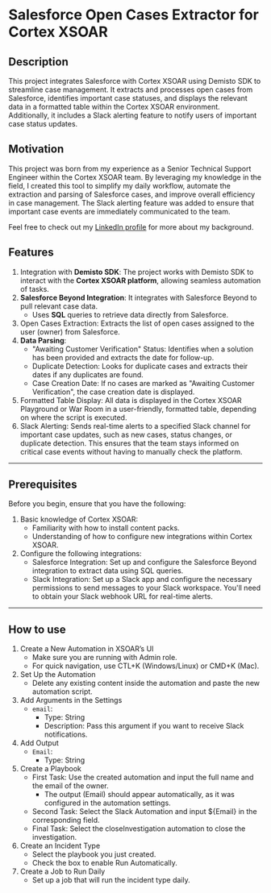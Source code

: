 # Salesforce Open Cases Extractor for Cortex XSOAR
## Description

This project integrates Salesforce with Cortex XSOAR using Demisto SDK to streamline case management. It extracts and processes open cases from Salesforce, identifies important case statuses, and displays the relevant data in a formatted table within the Cortex XSOAR environment. Additionally, it includes a Slack alerting feature to notify users of important case status updates.

## Motivation

This project was born from my experience as a Senior Technical Support Engineer within the Cortex XSOAR team. By leveraging my knowledge in the field, I created this tool to simplify my daily workflow, automate the extraction and parsing of Salesforce cases, and improve overall efficiency in case management. The Slack alerting feature was added to ensure that important case events are immediately communicated to the team.

Feel free to check out my [LinkedIn profile](https://www.linkedin.com/in/daniel-berliant-6725241a9/) for more about my background.

## Features

1. Integration with **Demisto SDK**: The project works with Demisto SDK to interact with the **Cortex XSOAR platform**, allowing seamless automation of tasks.
2. **Salesforce Beyond Integration**: It integrates with Salesforce Beyond to pull relevant case data.
      * Uses **SQL** queries to retrieve data directly from Salesforce.
3. Open Cases Extraction: Extracts the list of open cases assigned to the user (owner) from Salesforce.
4. **Data Parsing**:
    * "Awaiting Customer Verification" Status: Identifies when a solution has been provided and extracts the date for follow-up.
    * Duplicate Detection: Looks for duplicate cases and extracts their dates if any duplicates are found.
    * Case Creation Date: If no cases are marked as "Awaiting Customer Verification", the case creation date is displayed.
5. Formatted Table Display: All data is displayed in the Cortex XSOAR Playground or War Room in a user-friendly, formatted table, depending 
   on where the script is executed.
6. Slack Alerting: Sends real-time alerts to a specified Slack channel for important case updates, such as new cases, status changes, or 
   duplicate detection. This ensures that the team stays informed on critical case events without having to manually check the platform.
---------------------------
## Prerequisites

Before you begin, ensure that you have the following:
1. Basic knowledge of Cortex XSOAR:
   * Familiarity with how to install content packs.
   * Understanding of how to configure new integrations within Cortex XSOAR.
2. Configure the following integrations:
   * Salesforce Integration: Set up and configure the Salesforce Beyond integration to extract data using SQL queries.
   * Slack Integration: Set up a Slack app and configure the necessary permissions to send messages to your Slack workspace. You'll need to 
     obtain your Slack webhook URL for real-time alerts.
---------------------------
## How to use

1. Create a New Automation in XSOAR’s UI
   * Make sure you are running with Admin role.
   * For quick navigation, use CTL+K (Windows/Linux) or CMD+K (Mac).
2. Set Up the Automation
   * Delete any existing content inside the automation and paste the new automation script.
3. Add Arguments in the Settings
   * `email`:
     * Type: String
     * Description: Pass this argument if you want to receive Slack notifications.
4. Add Output
   * `Email`:
     * Type: String
5. Create a Playbook
   * First Task: Use the created automation and input the full name and the email of the owner.
     * The output (Email) should appear automatically, as it was configured in the automation settings.
   * Second Task: Select the Slack Automation and input ${Email} in the corresponding field.
   * Final Task: Select the closeInvestigation automation to close the investigation.
6. Create an Incident Type
   * Select the playbook you just created.
   * Check the box to enable Run Automatically.
7. Create a Job to Run Daily
   * Set up a job that will run the incident type daily.
